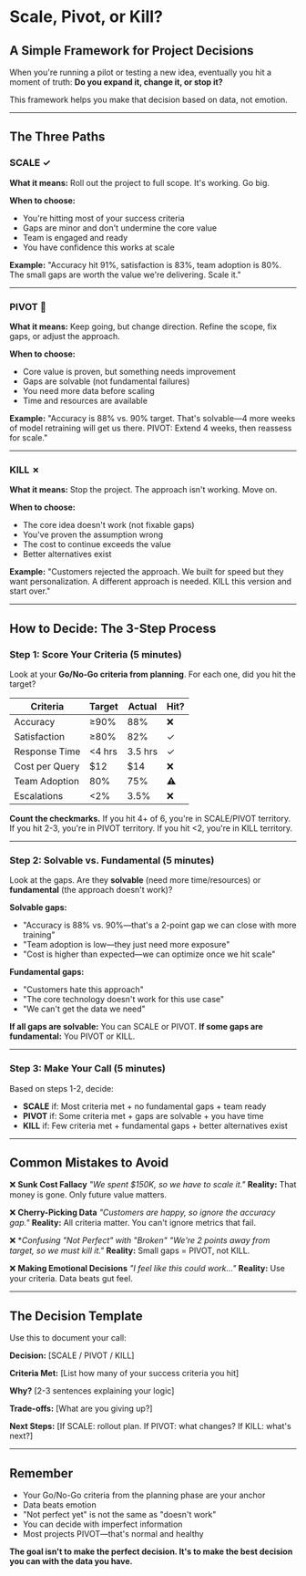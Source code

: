 # Scale, Pivot, or Kill?

## A Simple Framework for Project Decisions

When you're running a pilot or testing a new idea, eventually you hit a moment of truth: **Do you expand it, change it, or stop it?**

This framework helps you make that decision based on data, not emotion.

---

## The Three Paths

### **SCALE** ✓
**What it means:** Roll out the project to full scope. It's working. Go big.

**When to choose:**
- You're hitting most of your success criteria
- Gaps are minor and don't undermine the core value
- Team is engaged and ready
- You have confidence this works at scale

**Example:** "Accuracy hit 91%, satisfaction is 83%, team adoption is 80%. The small gaps are worth the value we're delivering. Scale it."

---

### **PIVOT** 🔄
**What it means:** Keep going, but change direction. Refine the scope, fix gaps, or adjust the approach.

**When to choose:**
- Core value is proven, but something needs improvement
- Gaps are solvable (not fundamental failures)
- You need more data before scaling
- Time and resources are available

**Example:** "Accuracy is 88% vs. 90% target. That's solvable—4 more weeks of model retraining will get us there. PIVOT: Extend 4 weeks, then reassess for scale."

---

### **KILL** ✗
**What it means:** Stop the project. The approach isn't working. Move on.

**When to choose:**
- The core idea doesn't work (not fixable gaps)
- You've proven the assumption wrong
- The cost to continue exceeds the value
- Better alternatives exist

**Example:** "Customers rejected the approach. We built for speed but they want personalization. A different approach is needed. KILL this version and start over."

---

## How to Decide: The 3-Step Process

### **Step 1: Score Your Criteria** (5 minutes)

Look at your **Go/No-Go criteria from planning**. For each one, did you hit the target?

| Criteria | Target | Actual | Hit? |
|----------|--------|--------|------|
| Accuracy | ≥90% | 88% | ❌ |
| Satisfaction | ≥80% | 82% | ✓ |
| Response Time | <4 hrs | 3.5 hrs | ✓ |
| Cost per Query | $12 | $14 | ❌ |
| Team Adoption | 80% | 75% | ⚠️ |
| Escalations | <2% | 3.5% | ❌ |

**Count the checkmarks.** If you hit 4+ of 6, you're in SCALE/PIVOT territory. If you hit 2-3, you're in PIVOT territory. If you hit <2, you're in KILL territory.

---

### **Step 2: Solvable vs. Fundamental** (5 minutes)

Look at the gaps. Are they **solvable** (need more time/resources) or **fundamental** (the approach doesn't work)?

**Solvable gaps:**
- "Accuracy is 88% vs. 90%—that's a 2-point gap we can close with more training"
- "Team adoption is low—they just need more exposure"
- "Cost is higher than expected—we can optimize once we hit scale"

**Fundamental gaps:**
- "Customers hate this approach"
- "The core technology doesn't work for this use case"
- "We can't get the data we need"

**If all gaps are solvable:** You can SCALE or PIVOT.
**If some gaps are fundamental:** You PIVOT or KILL.

---

### **Step 3: Make Your Call** (5 minutes)

Based on steps 1-2, decide:

- **SCALE** if: Most criteria met + no fundamental gaps + team ready
- **PIVOT** if: Some criteria met + gaps are solvable + you have time
- **KILL** if: Few criteria met + fundamental gaps + better alternatives exist

---

## Common Mistakes to Avoid

❌ **Sunk Cost Fallacy**
*"We spent $150K, so we have to scale it."*
**Reality:** That money is gone. Only future value matters.

❌ **Cherry-Picking Data**
*"Customers are happy, so ignore the accuracy gap."*
**Reality:** All criteria matter. You can't ignore metrics that fail.

❌ **Confusing "Not Perfect" with "Broken"*
*"We're 2 points away from target, so we must kill it."*
**Reality:** Small gaps = PIVOT, not KILL.

❌ **Making Emotional Decisions**
*"I feel like this could work..."*
**Reality:** Use your criteria. Data beats gut feel.

---

## The Decision Template

Use this to document your call:

**Decision:** [SCALE / PIVOT / KILL]

**Criteria Met:** [List how many of your success criteria you hit]

**Why?** [2-3 sentences explaining your logic]

**Trade-offs:** [What are you giving up?]

**Next Steps:** [If SCALE: rollout plan. If PIVOT: what changes? If KILL: what's next?]

---

## Remember

- Your Go/No-Go criteria from the planning phase are your anchor
- Data beats emotion
- "Not perfect yet" is not the same as "doesn't work"
- You can decide with imperfect information
- Most projects PIVOT—that's normal and healthy

**The goal isn't to make the perfect decision. It's to make the best decision you can with the data you have.**
